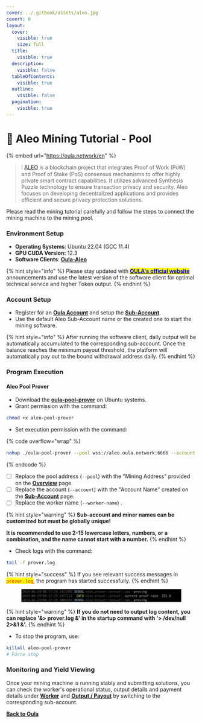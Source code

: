 ```yaml
---
cover: ../.gitbook/assets/aleo.jpg
coverY: 0
layout:
  cover:
    visible: true
    size: full
  title:
    visible: true
  description:
    visible: false
  tableOfContents:
    visible: true
  outline:
    visible: false
  pagination:
    visible: true
---
```


# 🤖 Aleo Mining Tutorial - Pool

{% embed url="https://oula.network/en" %}

> &#x20;❕ [ALEO](https://www.aleo.org/) is a blockchain project that integrates Proof of Work (PoW) and Proof of Stake (PoS) consensus mechanisms to offer highly private smart contract capabilities. It utilizes advanced Synthesis Puzzle technology to ensure transaction privacy and security. Aleo focuses on developing decentralized applications and provides efficient and secure privacy protection solutions.

Please read the mining tutorial carefully and follow the steps to connect the mining machine to the mining pool.

### **Environment Setup**

* **Operating Systems**: Ubuntu 22.04 (GCC 11.4)
* **GPU CUDA Version:** 12.3
* **Software Clients**: [**Oula-Aleo**](https://github.com/oula-network/aleo/releases)

{% hint style="info" %}
Please stay updated with [<mark style="color:blue;">**OULA's official website**</mark>](https://oula.network/en) announcements and use the latest version of the software client for optimal technical service and higher Token output.
{% endhint %}

### **Account Setup**

* Register for an [**Oula Account**](https://oula.network/en/register) and setup the [**Sub-Account**](https://oula.network/en/pool/manager?tab=subAccount).
* Use the default Aleo Sub-Account name or the created one to start the mining software.&#x20;

{% hint style="info" %}
After running the software client, daily output will be automatically accumulated to the corresponding sub-account. Once the balance reaches the minimum payout threshold, the platform will automatically pay out to the bound withdrawal address daily.
{% endhint %}

### **Program Execution**

#### **Aleo Pool Prover**

* Download the [**oula-pool-prover**](https://github.com/oula-network/aleo/releases) on Ubuntu systems.
* Grant permission with the command:

```sh
chmod +x aleo-pool-prover
```

* Set execution permission with the command:

{% code overflow="wrap" %}
```bash
nohup ./oula-pool-prover --pool wss://aleo.oula.network:6666 --account account --worker-name worker_name > prover.log 2>&1 &
```
{% endcode %}

* [ ] Replace the pool address (`--pool`) with the "Mining Address" provided on the [**Overview**](https://oula.network/en/pool/manager) page.
* [ ] Replace the account (`--account`) with the "Account Name" created on the [**Sub-Account**](https://oula.network/en/pool/manager?tab=subAccount) page.
* [ ] Replace the worker name (`--worker-name`) .

{% hint style="warning" %}
**Sub-account and miner names can be customized but must be globally unique!**&#x20;

**It is recommended to use 2-15 lowercase letters, numbers, or a combination, and the name cannot start with a number.**
{% endhint %}

* Check logs with the command:

```bash
tail -f prover.log
```

{% hint style="success" %}
If you see relevant success messages in <mark style="color:red;">`prover.log`</mark>, the program has started successfully.
{% endhint %}

<figure><img src="../.gitbook/assets/image.png" alt=""><figcaption></figcaption></figure>

{% hint style="warning" %}
**If you do not need to output log content, you can replace '&> prover.log &' in the startup command with '> /dev/null 2>&1 &'.**
{% endhint %}

* To stop the program, use:

```bash
killall aleo-pool-prover
# Force stop
```

### **Monitoring and Yield Viewing**

Once your mining machine is running stably and submitting solutions, you can check the worker's operational status, output details and payment details under [**Worker**](https://oula.network/en/pool/manager?tab=miner) and [**Output / Payout**](https://oula.network/en/pool/manager?tab=output) by switching to the corresponding sub-account.





[**Back to Oula**](https://oula.network/en/login)
